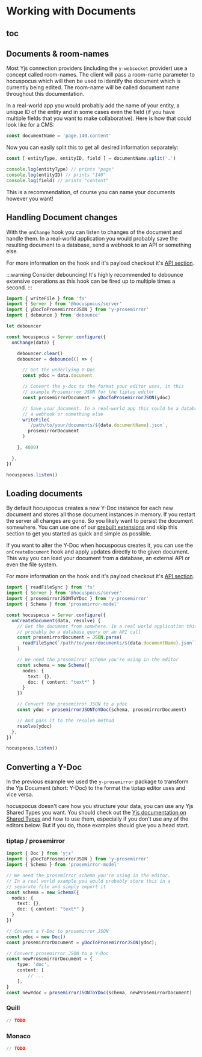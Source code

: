 # Working with Documents

## toc

## Documents & room-names

Most Yjs connection providers (including the `y-websocket` provider) use a concept called room-names. The client will pass a room-name parameter to hocuspocus which will then be used to identify the document which is currently being edited. The room-name will be called document name throughout this documentation.

In a real-world app you would probably add the name of your entity, a unique ID of the entity and in
some cases even the field (if you have multiple fields that you want to make collaborative). Here is
how that could look like for a CMS:

```js
const documentName = 'page.140.content'
```

Now you can easily split this to get all desired information separately:

```js
const [ entityType, entityID, field ] = documentName.split('.')

console.log(entityType) // prints "page"
console.log(entityID) // prints "140"
console.log(field) // prints "content"
```

This is a recommendation, of course you can name your documents however you want!

## Handling Document changes

With the `onChange` hook you can listen to changes of the document and handle them. In a real-world
application you would probably save the resulting document to a database, send a webhook to an API
or something else.

For more information on the hook and it's payload checkout it's [API section](/api/on-change).

:::warning Consider debouncing!
It's highly recommended to debounce extensive operations as this hook can be fired up to multiple times a second.
:::

```typescript
import { writeFile } from 'fs'
import { Server } from '@hocuspocus/server'
import { yDocToProsemirrorJSON } from 'y-prosemirror'
import { debounce } from 'debounce'

let debouncer

const hocuspocus = Server.configure({
  onChange(data) {

    debouncer.clear()
    debouncer = debounce(() => {

      // Get the underlying Y-Doc
      const ydoc = data.document

      // Convert the y-doc to the format your editor uses, in this
      // example Prosemirror JSON for the tiptap editor
      const prosemirrorDocument = yDocToProsemirrorJSON(ydoc)

      // Save your document. In a real-world app this could be a database query
      // a webhook or something else
      writeFile(
        `/path/to/your/documents/${data.documentName}.json`,
        prosemirrorDocument
      )

    }, 4000)

  },
})

hocuspocus.listen()
```

## Loading documents

By default hocuspocus creates a new Y-Doc instance for each new document and stores all those document instances in memory. If you restart the server all changes are gone. So you likely want to persist the document somewhere. You can use one of our [prebuilt extensions](/guide/extensions) and skip this section to get you started as quick and simple as possible.

If you want to alter the Y-Doc when hocuspocus creates it, you can use the `onCreateDocument` hook and apply updates directly to the given document. This way you can load your document from a database, an external API or even the file system.

For more information on the hook and it's payload checkout it's [API section](/api/on-create-document).

```typescript
import { readFileSync } from 'fs'
import { Server } from '@hocuspocus/server'
import { prosemirrorJSONToYDoc } from 'y-prosemirror'
import { Schema } from 'prosemirror-model'

const hocuspocus = Server.configure({
  onCreateDocument(data, resolve) {
    // Get the document from somwhere. In a real world application this would
    // probably be a database query or an API call
    const prosemirrorDocument = JSON.parse(
      readFileSync(`/path/to/your/documents/${data.documentName}.json`) || "{}"
    )

    // We need the prosemirror schema you're using in the editor
    const schema = new Schema({
      nodes: {
        text: {},
        doc: { content: "text*" }
      }
    })

    // Convert the prosemirror JSON to a ydoc
    const ydoc = prosemirrorJSONToYDoc(schema, prosemirrorDocument)

    // And pass it to the resolve method
    resolve(ydoc)
  },
})

hocuspocus.listen()
```

## Converting a Y-Doc

In the previous example we used the `y-prosemirror` package to transform the Yjs Document (short: Y-Doc) to the format the tiptap editor uses and vice versa.

hocuspocus doesn't care how you structure your data, you can use any Yjs Shared Types you want. You should check out the [Yjs documentation on Shared Types](https://docs.yjs.dev/getting-started/working-with-shared-types) and how to use them, especially if you don't use any of the editors below. But if you do, those examples should give you a head start.


### tiptap / prosemirror

```typescript
import { Doc } from 'yjs'
import { yDocToProsemirrorJSON } from 'y-prosemirror'
import { Schema } from 'prosemirror-model'

// We need the prosemirror schema you're using in the editor.
// In a real world example you would probably store this in a
// separate file and simply import it
const schema = new Schema({
  nodes: {
    text: {},
    doc: { content: "text*" }
  }
})

// Convert a Y-Doc to prosemirror JSON
const ydoc = new Doc()
const prosemirrorDocument = yDocToProsemirrorJSON(ydoc);

// Convert prosemirror JSON to a Y-Doc
const newProsemirrorDocument = {
    type: 'doc',
    content: [
        // ...
    ],
}
const newYdoc = prosemirrorJSONToYDoc(schema, newProsemirrorDocument)
```

### Quill

```typescript
// TODO
```

### Monaco

```typescript
// TODO
```
